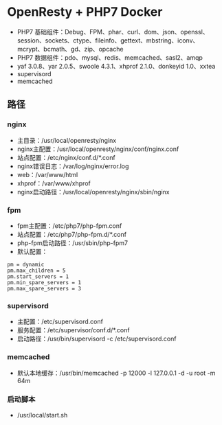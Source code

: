 # OpenResty + PHP7 Docker

* PHP7 基础组件：Debug、FPM、phar、curl、dom、json、openssl、session、sockets、ctype、fileinfo、gettext、mbstring、iconv、mcrypt、bcmath、gd、zip、opcache
* PHP7 数据组件：pdo、mysql、redis、memcached、sasl2、amqp
* yaf 3.0.8、yar 2.0.5、swoole 4.3.1、xhprof 2.1.0、donkeyid 1.0、xxtea
* supervisord
* memcached

## 路径

### nginx
* 主目录：/usr/local/openresty/nginx
* nginx主配置：/usr/local/openresty/nginx/conf/nginx.conf
* 站点配置：/etc/nginx/conf.d/*.conf
* nginx错误日志：/var/log/nginx/error.log
* web：/var/www/html
* xhprof：/var/www/xhprof
* nginx启动路径：/usr/local/openresty/nginx/sbin/nginx

### fpm
* fpm主配置：/etc/php7/php-fpm.conf
* 站点配置：/etc/php7/php-fpm.d/*.conf
* php-fpm启动路径：/usr/sbin/php-fpm7
* 默认配置：
```
pm = dynamic
pm.max_children = 5
pm.start_servers = 1
pm.min_spare_servers = 1
pm.max_spare_servers = 3
```

### supervisord
* 主配置：/etc/supervisord.conf
* 服务配置：/etc/supervisor/conf.d/*.conf
* 启动路径：/usr/bin/supervisord -c /etc/supervisord.conf

### memcached
* 默认本地缓存：/usr/bin/memcached -p 12000 -l 127.0.0.1 -d -u root -m 64m

### 启动脚本
* /usr/local/start.sh
